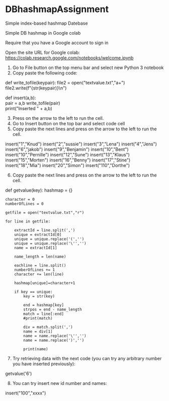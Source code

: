# DBhashmapAssignment
Simple index-based hashmap Datebase 

Simple DB hashmap in Google colab

Require that you have a Google account to sign in

Open the site URL for Google colab: https://colab.research.google.com/notebooks/welcome.ipynb 
1.	Go to File button on the top menu bar and select new Python 3 notebook
2.	Copy paste the following code: 

def write_tofile(keypair):
    file2 = open("textvalue.txt","a+")    
    file2.write(f"{str(keypair)}\n")
    
def insert(a,b):    
    pair = a,b
    write_tofile(pair)   
    print("Inserted " + a,b)

3.	Press on the arrow to the left to run the cell.
4.	Go to Insert button on the top bar and select code cell
5.	Copy paste the next lines and press on the arrow to the left to run the cell.


insert("1","Knud")
insert("2","sussie")
insert("3","Lena")
insert("4","Jens")
insert("6","jakob")
insert("9","Benjamin")
insert("10","Bent")
insert("10","Pernille")
insert("12","Sune")
insert("13","Klaus")
insert("15","Morten")
insert("16","Benny")
insert("17","Stine")
insert("18","Mia")
insert("20","Simon")
insert("110","Dorthe")


6.	Copy paste the next lines and press on the arrow to the left to run the cell.

def getvalue(key):
    hashmap = {} 
   
    character = 0   
    numberOfLines = 0

    getfile = open("textvalue.txt","r") 
   
    for line in getfile:
        
        extractId = line.split(',')
        unique = extractId[0]
        unique = unique.replace('(','')
        unique = unique.replace('\'','')
        name = extractId[1]
       
        name_length = len(name)
        
        eachline = line.split()
        numberOfLines += 1
        character += len(line)
        
        hashmap[unique]=character+1      
        
        if key == unique:
            key = str(key)
           
            end = hashmap[key]
            strpos = end - name_length                 
            match = line[:end]                        
            #print(match)
            
            div = match.split(',')
            name = div[1]
            name = name.replace('\'','')
            name = name.replace(')','')
            
            print(name)
       

7.	Try retrieving data with the next code (you can try any arbitrary number you have inserted previously):

getvalue('6')


8.	You can try insert new id number and names:

insert("100","xxxx")

